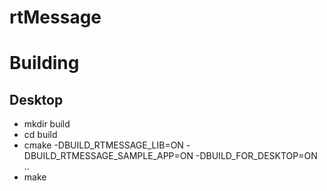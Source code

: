 # rtMessage

# Building

## Desktop
* mkdir build
* cd build
* cmake -DBUILD_RTMESSAGE_LIB=ON -DBUILD_RTMESSAGE_SAMPLE_APP=ON -DBUILD_FOR_DESKTOP=ON ..
* make
